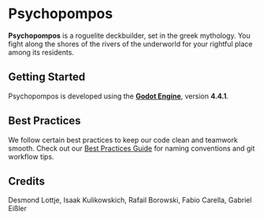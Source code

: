 # Psychopompos

**Psychopompos** is a roguelite deckbuilder, set in the greek mythology. You fight along the shores of the rivers of the underworld for your rightful place among its residents.

## Getting Started

Psychopompos is developed using the **[Godot Engine](https://godotengine.org/)**, version **4.4.1**.

## Best Practices
We follow certain best practices to keep our code clean and teamwork smooth.
Check out our [Best Practices Guide](https://docs.google.com/document/d/1tFqqAlwe8xUO8MijQR8urdBuPjdxZHsh4yAlvPxhUJU/edit?usp=sharing) for naming conventions and git workflow tips.

## Credits
Desmond Lottje, Isaak Kulikowskich, Rafail Borowski, Fabio Carella, Gabriel Eißler